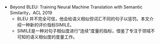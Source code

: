 * Beyond BLEU: Training Neural Machine Translation with Semantic Similarity，ACL 2019
  * BLEU 并不完全可信，他会给语义相似但词汇不同的句子以惩罚。本文介绍一种新的评价指标SIMILE。
  * SIMILE是一种对句子相似度进行“连续”度量的指标，借鉴了专注于领域不可知的语义相似度的度量工作。






